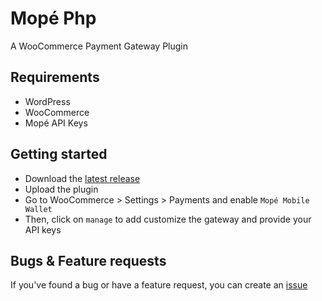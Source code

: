 # Mopé Php
A WooCommerce Payment Gateway Plugin

## Requirements
- WordPress
- WooCommerce
- Mopé API Keys

## Getting started
- Download the [latest release](https://github.com/Vokality/mope-php/releases/download/1.0.0/mope.zip)
- Upload the plugin
- Go to WooCommerce > Settings > Payments and enable `Mopé Mobile Wallet`
- Then, click on `manage` to add customize the gateway and provide your API keys

## Bugs & Feature requests
If you've found a bug or have a feature request, you can create an [issue](https://github.com/Vokality/mope-php/issues) 
